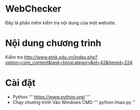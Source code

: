 # WebChecker
 Đây là phần mềm kiểm tra nội dung của một website. 
# Nội dung chương trình
 Kiểm tra http://www.ptnk.edu.vn/index.php?option=com_content&task=blogcategory&id=42&Itemid=224
# Cài đặt
* Python
    '''
    https://www.python.org/
    '''
* Chạy chương trình
 Vào Windows CMD
 '''
 python lmao.py
 ''